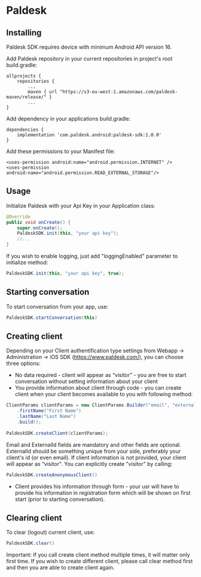 
# Paldesk
## Installing

Paldesk SDK requires device with minimum Android API version 16.

Add Paldesk repository in your current repositories in project's root build.gradle:

    allprojects {
    	repositories {
			...
    		maven { url "https://s3-eu-west-1.amazonaws.com/paldesk-maven/release/" }
			...
    }

Add dependency in your applications build.gradle:

    dependencies {
        implementation 'com.paldesk.android:paldesk-sdk:1.0.0'
    }
    
Add these permissions to your Manifest file:

    <uses-permission android:name="android.permission.INTERNET" />
    <uses-permission android:name="android.permission.READ_EXTERNAL_STORAGE"/>


## Usage

Initialize Paldesk with your Api Key in your Application class:
```java
@Override
public void onCreate() {
    super.onCreate();
    PaldeskSDK.init(this, "your api key");
    //...
}
```    
If you wish to enable logging, just add "loggingEnabled" parameter to initialize method:
```java
PaldeskSDK.init(this, "your api key", true);
```
## Starting conversation
To start conversation from your app, use:

```java
PaldeskSDK.startConversation(this)
```
## Creating client

Depending on your Client authentification type settings from Webapp -> Administration -> iOS SDK (https://www.paldesk.com/), you can choose three options:

* No data required - client will appear as “visitor” - you are free to start conversation without setting information about your client
* You provide information about client through code - you can create client when your client becomes available to you with following method:
        
```java
ClientParams clientParams = new ClientParams.Builder("email", "externalId")
    .firstName("First Name")
    .lastName("Last Name")
    .build();
                
PaldeskSDK.createClient(clientParams);
```        

  Email and ExternalId fields are mandatory and other fields are optional. ExternalId should be something unique from your        side, preferably your client's id (or even email).
  If client information is not provided, your client will appear as “visitor". You can explicitly create "visitor" by calling:
```java
PaldeskSDK.createAnonymousClient()
``` 
* Client provides his information through form - your usr will have to provide his information in registration form which will be shown on first start (prior to starting conversation).



## Clearing client

To clear (logout) current client, use:
```java
PaldeskSDK.clear()
```
  
Important: If you call create client method multiple times, it will matter only first time. If you wish to create different client, please call clear method first and then you are able to create client again.
